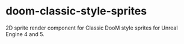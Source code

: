 # doom-classic-style-sprites
2D sprite render component for Classic DooM style sprites for Unreal Engine 4 and 5.
